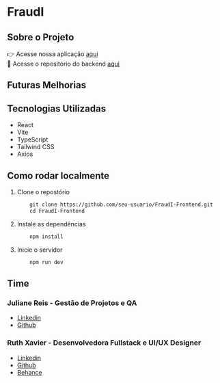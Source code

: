 # FraudI 

## Sobre o Projeto 

👉 Acesse nossa aplicação [aqui](#) <BR>
🔗 Acesse o repositório do backend [aqui](#)
## Futuras Melhorias


## Tecnologias Utilizadas

- React
- Vite
- TypeScript
- Tailwind CSS
- Axios

## Como rodar localmente 

1. Clone o repostório
    ```perl
        git clone https://github.com/seu-usuario/FraudI-Frontend.git
        cd FraudI-Frontend
    ```
2. Instale as dependências 
    ```perl
        npm install
    ```

3. Inicie o servidor
    ```perl
        npm run dev
    ```
## Time
### Juliane Reis - Gestão de Projetos e QA
- [Linkedin](https://www.linkedin.com/in/julianereism/)
- [Github](https://github.com/julianereism)

### Ruth Xavier - Desenvolvedora Fullstack e UI/UX Designer
- [Linkedin](https://www.linkedin.com/in/ruthxavier/)
- [Github](https://github.com/xavierruth)
- [Behance](https://www.behance.net/xavierruth)

